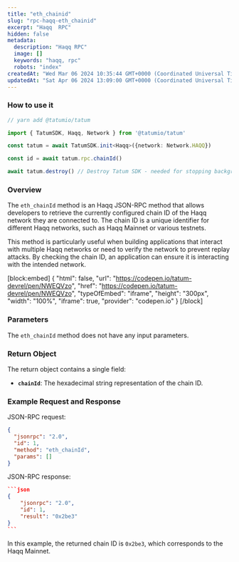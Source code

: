 ```yaml
---
title: "eth_chainid"
slug: "rpc-haqq-eth_chainid"
excerpt: "Haqq  RPC"
hidden: false
metadata: 
  description: "Haqq RPC"
  image: []
  keywords: "haqq, rpc"
  robots: "index"
createdAt: "Wed Mar 06 2024 10:35:44 GMT+0000 (Coordinated Universal Time)"
updatedAt: "Sat Apr 06 2024 13:09:00 GMT+0000 (Coordinated Universal Time)"
---
```




### How to use it



```typescript
// yarn add @tatumio/tatum

import { TatumSDK, Haqq, Network } from '@tatumio/tatum'

const tatum = await TatumSDK.init<Haqq>({network: Network.HAQQ})

const id = await tatum.rpc.chainId()

await tatum.destroy() // Destroy Tatum SDK - needed for stopping background jobs
```



### Overview

The `eth_chainId` method is an Haqq JSON-RPC method that allows developers to retrieve the currently configured chain ID of the Haqq network they are connected to. The chain ID is a unique identifier for different Haqq networks, such as Haqq Mainnet or various testnets.

This method is particularly useful when building applications that interact with multiple Haqq networks or need to verify the network to prevent replay attacks. By checking the chain ID, an application can ensure it is interacting with the intended network.

[block:embed]
{
  "html": false,
  "url": "https://codepen.io/tatum-devrel/pen/NWEQVzo",
  "href": "https://codepen.io/tatum-devrel/pen/NWEQVzo",
  "typeOfEmbed": "iframe",
  "height": "300px",
  "width": "100%",
  "iframe": true,
  "provider": "codepen.io"
}
[/block]

### Parameters

The `eth_chainId` method does not have any input parameters.

### Return Object

The return object contains a single field:

- **`chainId`**: The hexadecimal string representation of the chain ID.

### Example Request and Response

JSON-RPC request:

```json
{
  "jsonrpc": "2.0",
  "id": 1,
  "method": "eth_chainId",
  "params": []
}
```

JSON-RPC response:

````json
```json
{
    "jsonrpc": "2.0",
    "id": 1,
    "result": "0x2be3"
}
```
````

In this example, the returned chain ID is `0x2be3`, which corresponds to the Haqq Mainnet.
